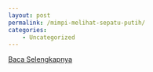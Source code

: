 ```yaml
---
layout: post
permalink: /mimpi-melihat-sepatu-putih/
categories:
    - Uncategorized
---
```


[Baca Selengkapnya](/09)